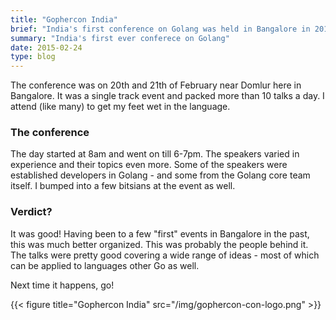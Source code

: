 ```yaml
---
title: "Gophercon India"
brief: "India's first conference on Golang was held in Bangalore in 2015."
summary: "India's first ever conferece on Golang"
date: 2015-02-24
type: blog
---
```



The conference was on 20th and 21th of February near Domlur here in Bangalore. It was a single track event and packed more than 10 talks a day. I attend (like many) to get my feet wet in the language.

### The conference
The day started at 8am and went on till 6-7pm. The speakers varied in experience and their topics even more. Some of the speakers were established developers in Golang - and some from the Golang core team itself. I bumped into a few bitsians at the event as well.

### Verdict?
It was good! Having been to a few "first" events in Bangalore in the past, this was much better organized. This was probably the people behind it. The talks were pretty good covering a wide range of ideas - most of which can be applied to languages other Go as well.

Next time it happens, go!

{{< figure title="Gophercon India" src="/img/gophercon-con-logo.png" >}}

